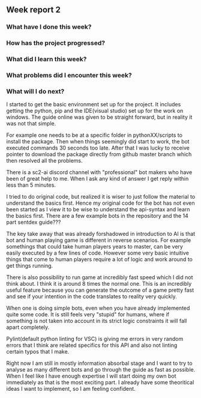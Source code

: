 ## Week report 2

### What have I done this week?

### How has the project progressed?

### What did I learn this week?

### What problems did I encounter this week?

### What will I do next?

I started to get the basic environment set up for the project. It includes getting the python, pip and 
the IDE(visual studio) set up for the work on windows. The guide online was given to be straight forward, but in
reality it was not that simple. 

For example one needs to be at a specific folder in pythonXX/scripts to install the package. Then when 
things seemingly did start to work, the bot executed commands 30 seconds too late. After that I was lucky
to receive pointer to download the package directly from github master branch which then resolved all the
problems. 

There is a sc2-ai discord channel with "professional" bot makers who have been of great help to me. When I ask 
any kind of answer I get reply within less than 5 minutes.

I tried to do original code, but realized it is wiser to just follow the material to understand the basics first.
Hence my original code for the bot has not even been started as I view it to be wise to understand the api-syntax and 
learn the basics first. There are a few example bots in the repository and the 14 part sentdex guide???

The key take away that was already forshadowed in introduction to AI is that bot and human playing game is 
different in reverse scenarios. For example somethings that could take human players years to master, can be very
easily executed by a few lines of code. However some very basic intuitive things that come to human players require
a lot of logic and work around to get things running. 

There is also possibility to run game at incredibly fast speed which I did not think about. I think it is around 8 times
the normal one. This is an incredibly useful feature because you can generate the outcome of a game pretty fast and see 
if your intention in the code translates to reality very quickly. 

When one is doing simple bots, even when you have already implemented quite some code. It is still feels very "stupid" for humans, where if something is not taken into account in its strict logic constraints it will fall apart completely. 

Pylint(default python linting for VSC) is giving me errors in very random errors that I think are related specifics for 
this API and also not linting certain typos that I make. 

Right now I am still in mostly information absorbal stage and I want to try to analyse as many different bots and go through
the guide as fast as possible. When I feel like I have enough expertise I will start doing my own bot immediately as that is 
the most exciting part. I already have some theoritical ideas I want to implement, so I am feeling confident.


